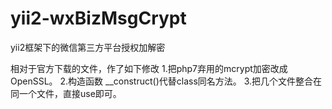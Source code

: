 # yii2-wxBizMsgCrypt
yii2框架下的微信第三方平台授权加解密

相对于官方下载的文件，作了如下修改
1.把php7弃用的mcrypt加密改成OpenSSL。
2.构造函数 __construct()代替class同名方法。
3.把几个文件整合在同一个文件，直接use即可。
